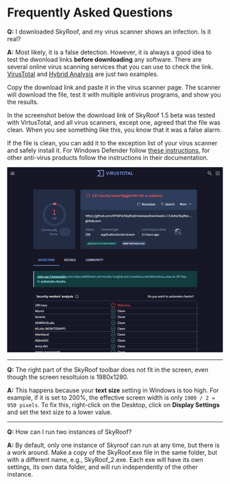 # Frequently Asked Questions

**Q:** I downloaded SkyRoof, and my virus scanner shows an infection. Is it real?

**A:** Most likely, it is a false detection. However, it is always a good idea to test the dwonload links **before downloading** any software. There are several online virus scanning services that you can use to check the link.
[VirusTotal](https://www.virustotal.com/gui/home/url) and [Hybrid Analysis](https://www.hybrid-analysis.com/})
are just two examples.

Copy the download link and paste it in the virus scanner page. The scanner
will download the file, test it with multiple antivirus programs, and show you the results.

In the screenshot below the download link of SkyRoof 1.5 beta was tested with VirtusTotal, and all virus scanners, except one, agreed that the file was clean. When you see something like this, you know that it was a false alarm.

If the file is clean, you can add it to the exception list of your virus scanner and safely install it. For Windows Defender follow
[these instructions](https://support.microsoft.com/en-us/windows/add-an-exclusion-to-windows-security-811816c0-4dfd-af4a-47e4-c301afe13b26#ID0EBF=Windows_11), for other anti-virus products
follow the instructions in their documentation.

![Virusyotal](../images/virus_total.png)

---

**Q:** The right part of the SkyRoof toolbar does not fit in the screen, even though the screen resoltuion is 1980x1280.

**A:** This happens because your **text size** setting in Windows is too high. For example, if it is set to 200%, the effective
screen width is only `1900 / 2 = 950 pixels`. To fix this, right-click on the Desktop, click on **Display Settings** and set the text size
to a lower value.

---

**Q:** How can I run two instances of SkyRoof?

**A:** By default, only one instance of Skyroof can run at any time, but there is a work around. Make a copy of the SkyRoof.exe file in the same folder, but with a different name, e.g., SkyRoof_2.exe. Each exe will have its own settings, its own data folder, and will run independently of the other instance.
